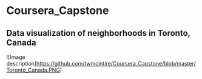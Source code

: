 # Coursera_Capstone
## Data visualization of neighborhoods in Toronto, Canada
![Image description]https://github.com/twmcintire/Coursera_Capstone/blob/master/Toronto_Canada.PNG)

